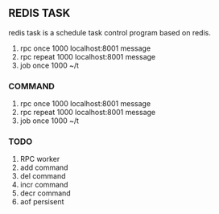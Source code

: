 ## REDIS TASK
redis task is a schedule task control program based on redis.

1. rpc once 1000 localhost:8001 message
2. rpc repeat 1000 localhost:8001 message
3. job once 1000 ~/t

### COMMAND

1. rpc once 1000 localhost:8001 message
2. rpc repeat 1000 localhost:8001 message
3. job once 1000 ~/t

### TODO

1. RPC worker
2. add command
3. del command
4. incr command
5. decr command
6. aof persisent
